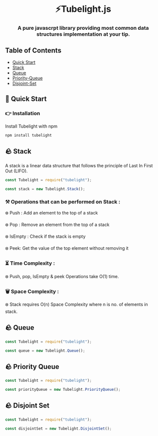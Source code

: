 <h1 align="center">⚡Tubelight.js</h1>
<h3 align="center">A pure javascrpt library providing most common data structures implementation at your tip.</h3>

## Table of Contents

- [Quick Start](#-quick-start)
- [Stack](#stack)
- [Queue](#queue)
- [Priority-Queue](#priority-queue)
- [Disjoint-Set](#disjoint-set)

## 🚀 Quick Start

### 👉 Installation

Install Tubelight with npm

```bash
npm install tubelight
```

## 🪨 Stack

A stack is a linear data structure that follows the principle of Last In First Out (LIFO).

```js
const Tubelight = require("tubelight");

const stack = new Tubelight.Stack();
```

### ⚒️ Operations that can be performed on Stack :

❄️ Push : Add an element to the top of a stack

❄️ Pop : Remove an element from the top of a stack

❄️ IsEmpty : Check if the stack is empty

❄️ Peek: Get the value of the top element without removing it

### ⏳ Time Complexity :

❄️ Push, pop, IsEmpty & peek Operations take O(1) time.

### 🗑️ Space Complexity :

❄️ Stack requires O(n) Space Complexity where n is no. of elements in stack.

## 🪨 Queue

```js
const Tubelight = require("tubelight");

const queue = new Tubelight.Queue();
```

## 🪨 Priority Queue

```js
const Tubelight = require("tubelight");

const priorityQueue = new Tubelight.PriorityQueue();
```

## 🪨 Disjoint Set

```js
const Tubelight = require("tubelight");

const disjointSet = new Tubelight.DisjointSet();
```

<!-- 🧱🪨📌⏳⏱️🗑️💼❄️🔥🌀🚫❗❓💯✅❎⏺️➡️⬅️↗️↘️🔴🟢🟡🟠🟨🟧🟩🟦🔺🔻🕐🕑 -->
